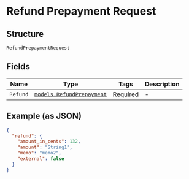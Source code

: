 
# Refund Prepayment Request

## Structure

`RefundPrepaymentRequest`

## Fields

| Name | Type | Tags | Description |
|  --- | --- | --- | --- |
| `Refund` | [`models.RefundPrepayment`](../../doc/models/refund-prepayment.md) | Required | - |

## Example (as JSON)

```json
{
  "refund": {
    "amount_in_cents": 132,
    "amount": "String1",
    "memo": "memo2",
    "external": false
  }
}
```

